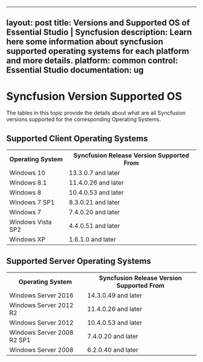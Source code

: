    ---
layout: post
title: Versions and Supported OS of Essential Studio | Syncfusion
description: Learn here some information about syncfusion supported operating systems for each platform and more details.
platform: common
control: Essential Studio
documentation: ug
---

# Syncfusion Version Supported OS

The tables in this topic provide the details about what are all Syncfusion versions supported for the corresponding Operating Systems.

## Supported Client Operating Systems

<table>
<tr>
<th>Operating System</th>
<th>Syncfusion Release Version Supported From</th>
</tr>
<tr>
<td>Windows 10</td>
<td>13.3.0.7 and later</td>
</tr>
<tr>
<td>Windows 8.1</td>
<td>11.4.0.26 and later</td>
</tr>
<tr>
<td>Windows 8</td>
<td>10.4.0.53 and later</td>
</tr>
<tr>
<td>Windows 7 SP1</td>
<td>8.3.0.21 and later</td>
</tr>
<tr>
<td>Windows 7</td>
<td>7.4.0.20 and later</td>
</tr>
<tr>
<td>Windows Vista SP2</td>
<td>4.4.0.51 and later</td>
</tr>
<tr>
<td>Windows XP</td>
<td>1.6.1.0 and later</td>
</tr>
</table>

## Supported Server Operating Systems

<table>
<tr>
<th>Operating System</th>
<th>Syncfusion Release Version Supported From</th>
</tr>
<tr>
<td>Windows Server 2016</td>
<td>14.3.0.49 and later</td>
</tr>
<tr>
<td>Windows Server 2012 R2</td>
<td>11.4.0.26 and later</td>
</tr>
<tr>
<td>Windows Server 2012</td>
<td>10.4.0.53 and later</td>
</tr>
<tr>
<td>Windows Server 2008 R2 SP1</td>
<td>7.4.0.20 and later</td>
</tr>
<tr>
<td>Windows Server 2008</td>
<td>6.2.0.40 and later</td>
</tr>
</table>
